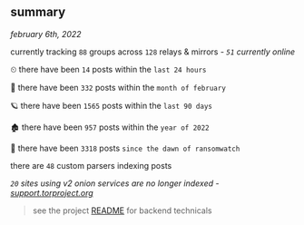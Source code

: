 
## summary
_february 6th, 2022_

currently tracking `88` groups across `128` relays & mirrors - _`51` currently online_

⏲ there have been `14` posts within the `last 24 hours`

🦈 there have been `332` posts within the `month of february`

🪐 there have been `1565` posts within the `last 90 days`

🏚 there have been `957` posts within the `year of 2022`

🦕 there have been `3318` posts `since the dawn of ransomwatch`

there are `48` custom parsers indexing posts

_`20` sites using v2 onion services are no longer indexed - [support.torproject.org](https://support.torproject.org/onionservices/v2-deprecation/)_

> see the project [README](https://github.com/thetanz/ransomwatch#ransomwatch--) for backend technicals
